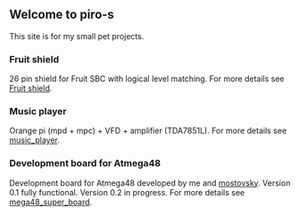 ## Welcome to piro-s

This site is for my small pet projects.

### Fruit shield

26 pin shield for Fruit SBC with logical level matching. For more details see [Fruit shield](https://github.com/piro-s/fruit_shield).

### Music player

Orange pi (mpd + mpc) + VFD + amplifier (TDA7851L). For more details see [music_player](https://github.com/piro-s/music_player).

### Development board for Atmega48

Development board for Atmega48 developed by me and [mostovsky](https://github.com/mostovsky). Version 0.1 fully functional. Version 0.2 in progress. For more details see [mega48_super_board](https://github.com/piro-s/mega48_super_board).